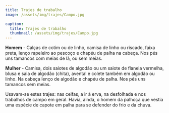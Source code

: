 ```yaml
---
title: Trajes de trabalho
image: /assets/img/trajes/Campo.jpg

caption:
  title: Trajes de trabalho
  thumbnail: /assets/img/trajes/Campo.jpg
---
```



**Homem** - Calças de cotim ou de linho, camisa de linho ou riscado, faixa preta, lenço rapeleiro ao pescoço e chapéu de palha na cabeça. Nos pés uns tamancos com meias de lã, ou sem meias.

**Mulher** - Camisa, dois saiotes de algodão ou um saiote de flanela vermelha, blusa e saia de algodão (chita), avental e colete também em algodão ou linho. Na cabeça lenço de algodão e chapéu de palha. Nos pés uns tamancos sem meias.


Usavam-se estes trajes: nas ceifas, a ir à erva, na desfolhada e nos trabalhos de campo em geral. Havia, ainda, o homem da palhoça que vestia uma espécie de capote em palha para se defender do frio e da chuva.